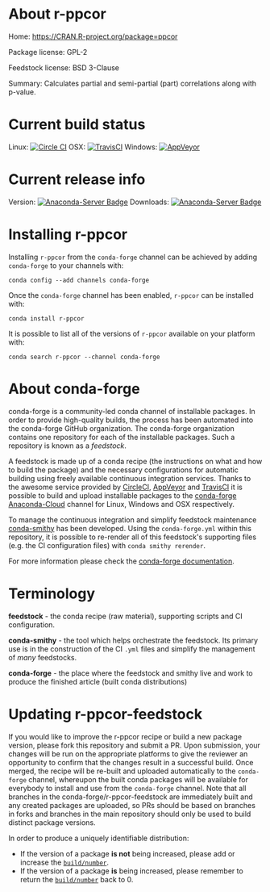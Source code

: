 About r-ppcor
=============

Home: https://CRAN.R-project.org/package=ppcor

Package license: GPL-2

Feedstock license: BSD 3-Clause

Summary: Calculates partial and semi-partial (part) correlations along with p-value.



Current build status
====================

Linux: [![Circle CI](https://circleci.com/gh/conda-forge/r-ppcor-feedstock.svg?style=shield)](https://circleci.com/gh/conda-forge/r-ppcor-feedstock)
OSX: [![TravisCI](https://travis-ci.org/conda-forge/r-ppcor-feedstock.svg?branch=master)](https://travis-ci.org/conda-forge/r-ppcor-feedstock)
Windows: [![AppVeyor](https://ci.appveyor.com/api/projects/status/github/conda-forge/r-ppcor-feedstock?svg=True)](https://ci.appveyor.com/project/conda-forge/r-ppcor-feedstock/branch/master)

Current release info
====================
Version: [![Anaconda-Server Badge](https://anaconda.org/conda-forge/r-ppcor/badges/version.svg)](https://anaconda.org/conda-forge/r-ppcor)
Downloads: [![Anaconda-Server Badge](https://anaconda.org/conda-forge/r-ppcor/badges/downloads.svg)](https://anaconda.org/conda-forge/r-ppcor)

Installing r-ppcor
==================

Installing `r-ppcor` from the `conda-forge` channel can be achieved by adding `conda-forge` to your channels with:

```
conda config --add channels conda-forge
```

Once the `conda-forge` channel has been enabled, `r-ppcor` can be installed with:

```
conda install r-ppcor
```

It is possible to list all of the versions of `r-ppcor` available on your platform with:

```
conda search r-ppcor --channel conda-forge
```


About conda-forge
=================

conda-forge is a community-led conda channel of installable packages.
In order to provide high-quality builds, the process has been automated into the
conda-forge GitHub organization. The conda-forge organization contains one repository
for each of the installable packages. Such a repository is known as a *feedstock*.

A feedstock is made up of a conda recipe (the instructions on what and how to build
the package) and the necessary configurations for automatic building using freely
available continuous integration services. Thanks to the awesome service provided by
[CircleCI](https://circleci.com/), [AppVeyor](http://www.appveyor.com/)
and [TravisCI](https://travis-ci.org/) it is possible to build and upload installable
packages to the [conda-forge](https://anaconda.org/conda-forge)
[Anaconda-Cloud](http://docs.anaconda.org/) channel for Linux, Windows and OSX respectively.

To manage the continuous integration and simplify feedstock maintenance
[conda-smithy](http://github.com/conda-forge/conda-smithy) has been developed.
Using the ``conda-forge.yml`` within this repository, it is possible to re-render all of
this feedstock's supporting files (e.g. the CI configuration files) with ``conda smithy rerender``.

For more information please check the [conda-forge documentation](https://conda-forge.org/docs/).

Terminology
===========

**feedstock** - the conda recipe (raw material), supporting scripts and CI configuration.

**conda-smithy** - the tool which helps orchestrate the feedstock.
                   Its primary use is in the construction of the CI ``.yml`` files
                   and simplify the management of *many* feedstocks.

**conda-forge** - the place where the feedstock and smithy live and work to
                  produce the finished article (built conda distributions)


Updating r-ppcor-feedstock
==========================

If you would like to improve the r-ppcor recipe or build a new
package version, please fork this repository and submit a PR. Upon submission,
your changes will be run on the appropriate platforms to give the reviewer an
opportunity to confirm that the changes result in a successful build. Once
merged, the recipe will be re-built and uploaded automatically to the
`conda-forge` channel, whereupon the built conda packages will be available for
everybody to install and use from the `conda-forge` channel.
Note that all branches in the conda-forge/r-ppcor-feedstock are
immediately built and any created packages are uploaded, so PRs should be based
on branches in forks and branches in the main repository should only be used to
build distinct package versions.

In order to produce a uniquely identifiable distribution:
 * If the version of a package **is not** being increased, please add or increase
   the [``build/number``](http://conda.pydata.org/docs/building/meta-yaml.html#build-number-and-string).
 * If the version of a package **is** being increased, please remember to return
   the [``build/number``](http://conda.pydata.org/docs/building/meta-yaml.html#build-number-and-string)
   back to 0.